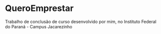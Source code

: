 # QueroEmprestar
 Trabalho de conclusão de curso desenvolvido por mim, no Instituto Federal do Paraná - Campus Jacarezinho
